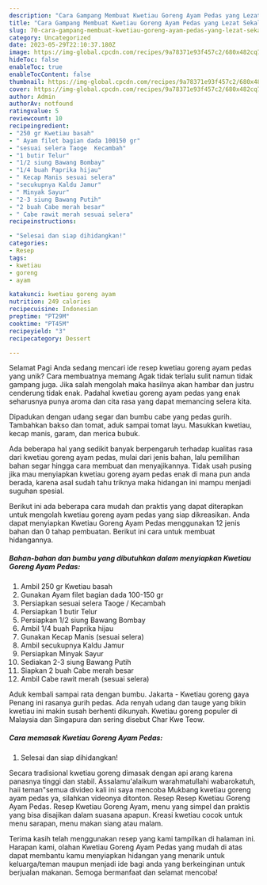 ```yaml
---
description: "Cara Gampang Membuat Kwetiau Goreng Ayam Pedas yang Lezat Sekali, Enak"
title: "Cara Gampang Membuat Kwetiau Goreng Ayam Pedas yang Lezat Sekali, Enak"
slug: 70-cara-gampang-membuat-kwetiau-goreng-ayam-pedas-yang-lezat-sekali-enak
category: Uncategorized
date: 2023-05-29T22:10:37.180Z
image: https://img-global.cpcdn.com/recipes/9a78371e93f457c2/680x482cq70/kwetiau-goreng-ayam-pedas-foto-resep-utama.jpg
hideToc: false
enableToc: true
enableTocContent: false
thumbnail: https://img-global.cpcdn.com/recipes/9a78371e93f457c2/680x482cq70/kwetiau-goreng-ayam-pedas-foto-resep-utama.jpg
cover: https://img-global.cpcdn.com/recipes/9a78371e93f457c2/680x482cq70/kwetiau-goreng-ayam-pedas-foto-resep-utama.jpg
author: Admin
authorAv: notfound
ratingvalue: 5
reviewcount: 10
recipeingredient:
- "250 gr Kwetiau basah"
- " Ayam filet bagian dada 100150 gr"
- "sesuai selera Taoge  Kecambah"
- "1 butir Telur"
- "1/2 siung Bawang Bombay"
- "1/4 buah Paprika hijau"
- " Kecap Manis sesuai selera"
- "secukupnya Kaldu Jamur"
- " Minyak Sayur"
- "2-3 siung Bawang Putih"
- "2 buah Cabe merah besar"
- " Cabe rawit merah sesuai selera"
recipeinstructions:

- "Selesai dan siap dihidangkan!"
categories:
- Resep
tags:
- kwetiau
- goreng
- ayam

katakunci: kwetiau goreng ayam 
nutrition: 249 calories
recipecuisine: Indonesian
preptime: "PT29M"
cooktime: "PT45M"
recipeyield: "3"
recipecategory: Dessert

---
```



Selamat Pagi Anda sedang mencari ide resep kwetiau goreng ayam pedas yang unik? Cara membuatnya memang Agak tidak terlalu sulit namun tidak gampang juga. Jika salah mengolah maka hasilnya akan hambar dan justru cenderung tidak enak. Padahal kwetiau goreng ayam pedas yang enak seharusnya punya aroma dan cita rasa yang dapat memancing selera kita.


Dipadukan dengan udang segar dan bumbu cabe yang pedas gurih. Tambahkan bakso dan tomat, aduk sampai tomat layu. Masukkan kwetiau, kecap manis, garam, dan merica bubuk.

Ada beberapa hal yang sedikit banyak berpengaruh terhadap kualitas rasa dari kwetiau goreng ayam pedas, mulai dari jenis bahan, lalu pemilihan bahan segar hingga cara membuat dan menyajikannya. Tidak usah pusing jika mau menyiapkan kwetiau goreng ayam pedas enak di mana pun anda berada, karena asal sudah tahu triknya maka hidangan ini mampu menjadi suguhan spesial.


Berikut ini ada beberapa cara mudah dan praktis yang dapat diterapkan untuk mengolah kwetiau goreng ayam pedas yang siap dikreasikan. Anda dapat menyiapkan Kwetiau Goreng Ayam Pedas menggunakan 12 jenis bahan dan 0 tahap pembuatan. Berikut ini cara untuk membuat hidangannya.

<!--inarticleads1-->

##### Bahan-bahan dan bumbu yang dibutuhkan dalam menyiapkan Kwetiau Goreng Ayam Pedas:

1. Ambil 250 gr Kwetiau basah
1. Gunakan  Ayam filet bagian dada 100-150 gr
1. Persiapkan sesuai selera Taoge / Kecambah
1. Persiapkan 1 butir Telur
1. Persiapkan 1/2 siung Bawang Bombay
1. Ambil 1/4 buah Paprika hijau
1. Gunakan  Kecap Manis (sesuai selera)
1. Ambil secukupnya Kaldu Jamur
1. Persiapkan  Minyak Sayur
1. Sediakan 2-3 siung Bawang Putih
1. Siapkan 2 buah Cabe merah besar
1. Ambil  Cabe rawit merah (sesuai selera)


Aduk kembali sampai rata dengan bumbu. Jakarta - Kwetiau goreng gaya Penang ini rasanya gurih pedas. Ada renyah udang dan tauge yang bikin kwetiau ini makin susah berhenti dikunyah. Kwetiau goreng populer di Malaysia dan Singapura dan sering disebut Char Kwe Teow. 

<!--inarticleads2-->

##### Cara memasak Kwetiau Goreng Ayam Pedas:


1. Selesai dan siap dihidangkan!

Secara tradisional kwetiau goreng dimasak dengan api arang karena panasnya tinggi dan stabil. Assalamu&#39;alaikum warahmatullahi wabarokatuh, haii teman&#34;semua divideo kali ini saya mencoba Mukbang kwetiau goreng ayam pedas ya, silahkan videonya ditonton. Resep Resep Kwetiau Goreng Ayam Pedas. Resep Kwetiau Goreng Ayam, menu yang simpel dan praktis yang bisa disajikan dalam suasana apapun. Kreasi kwetiau cocok untuk menu sarapan, menu makan siang atau malam. 

Terima kasih telah menggunakan resep yang kami tampilkan di halaman ini. Harapan kami, olahan Kwetiau Goreng Ayam Pedas yang mudah di atas dapat membantu kamu menyiapkan hidangan yang menarik untuk keluarga/teman maupun menjadi ide bagi anda yang berkeinginan untuk berjualan makanan. Semoga bermanfaat dan selamat mencoba!
